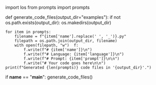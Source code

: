 import los
from prompts import prompts

def generate_code_files(output_dir="examples"):
    if not os.path.exists(output_dir):
        os.makedirs(output_dir)
    
    for item in prompts:
        filename = f"{item['name'].replace(' ', '_')}.py"
        filepath = os.path.join(output_dir, filename)
        with open(filepath, "w")  f:
            f.write(f"# {item['name']}\n")
            f.write(f"# Language: {item['language']}\n")
            f.write(f"# Prompt: {item['prompt']}\n\n")
            f.write("# Your code goes here\n\n")
    print(f"Generated {len(prompts)} code files in '{output_dir}'.")

if __name__ == "__main__":
    generate_code_files()
